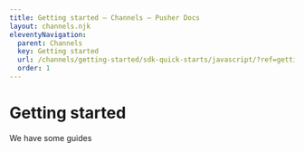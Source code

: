 ```yaml
---
title: Getting started — Channels — Pusher Docs
layout: channels.njk
eleventyNavigation:
  parent: Channels
  key: Getting started
  url: /channels/getting-started/sdk-quick-starts/javascript/?ref=getting-started
  order: 1
---
```


# Getting started

We have some guides
